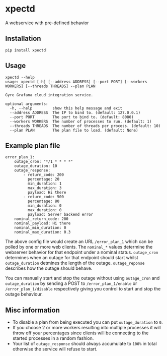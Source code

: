 # xpectd

A webservice with pre-defined behavior

## Installation

```
pip install xpectd
```

## Usage

```
xpectd --help
usage: xpectd [-h] [--address ADDRESS] [--port PORT] [--workers WORKERS] [--threads THREADS] --plan PLAN

Gyre Grafana cloud integration service.

optional arguments:
  -h, --help         show this help message and exit
  --address ADDRESS  The IP to bind to. (default: 127.0.0.1)
  --port PORT        The port to bind to. (default: 8080)
  --workers WORKERS  The number of processes to run. (default: 1)
  --threads THREADS  The number of threads per process. (default: 10)
  --plan PLAN        The plan file to load. (default: None)
```

## Example plan file

```
error_plan_1:
    outage_cron: "*/1 * * * *"
    outage_duration: 10
    outage_response:
        - return_code: 200
          percentage: 20
          min_duration: 1
          max_duration: 3
          payload: Hi there
        - return_code: 500
          percentage: 80
          min_duration: 0
          max_duration: 0
          payload: Server backend error
    nominal_return_code: 200
    nominal_payload: Hi there
    nominal_min_duration: 0
    nominal_max_duration: 0.3
```

The above config file would create an URL `/error_plan_1` which can be polled
by one or more web clients.  The `nominal_*` values determine the webserver
behavior for that endpoint under a nominal status.  `outage_cron` determines
when an outage for that endpoint should start whilst `outage_duration`
detmines the length of the outage.  `outage_reponse` describes how the outage
should behave.

You can manually start and stop the outage without using `outage_cron` and
`outage_duration` by sending a POST to `/error_plan_1/enable` or
`/error_plan_1/disable` respectively giving you control to start and stop the
outage behaviour.

## Misc information

- To disable a plan from being executed you can put `outage_duration` to `0`.
- If you choose 2 or more workers resulting into multiple processes it will
  throw off your percentages since clients will be connecting to the started
  processes in a random fashion.
- Your list of `outage_response` should always accumulate to `100%` in total
  otherwise the service will refuse to start.
